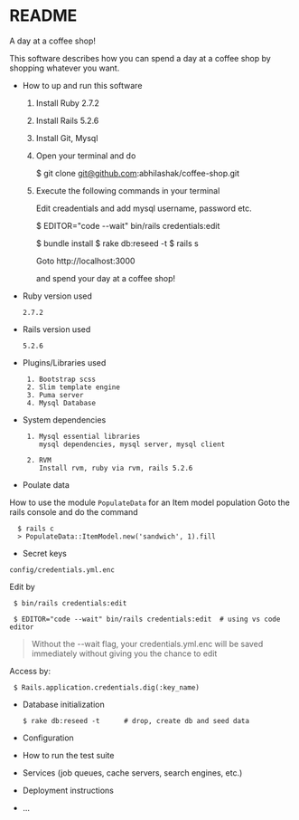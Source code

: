 # README

A day at a coffee shop!

This software describes how you can spend a day at a coffee shop by shopping
whatever you want.

* How to up and run this software

    1. Install Ruby 2.7.2
    2. Install Rails 5.2.6
    3. Install Git, Mysql
    4. Open your terminal and do 

       $ git clone git@github.com:abhilashak/coffee-shop.git

    5. Execute the following commands in your terminal
       
       Edit creadentials and add mysql username, password etc.
         
         $ EDITOR="code --wait" bin/rails credentials:edit

       $ bundle install
       $ rake db:reseed -t
       $ rails s

       Goto http://localhost:3000

       and spend your day at a coffee shop!

* Ruby version used

      2.7.2

* Rails version used

      5.2.6

* Plugins/Libraries used

       1. Bootstrap scss
       2. Slim template engine
       3. Puma server
       4. Mysql Database

* System dependencies

       1. Mysql essential libraries
          mysql dependencies, mysql server, mysql client

       2. RVM
          Install rvm, ruby via rvm, rails 5.2.6

* Poulate data

How to use the module `PopulateData` for an Item model population
Goto the rails console and do the command

      $ rails c
      > PopulateData::ItemModel.new('sandwich', 1).fill

* Secret keys

`config/credentials.yml.enc`

Edit by

     $ bin/rails credentials:edit

     $ EDITOR="code --wait" bin/rails credentials:edit  # using vs code editor

> Without the --wait flag, your credentials.yml.enc will be saved immediately without giving you the chance to edit

Access by:

     $ Rails.application.credentials.dig(:key_name)

* Database initialization

      $ rake db:reseed -t      # drop, create db and seed data

* Configuration

* How to run the test suite

* Services (job queues, cache servers, search engines, etc.)

* Deployment instructions

* ...
